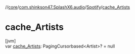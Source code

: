 //[core](../../../index.md)/[com.shinkson47.SplashX6.audio](../index.md)/[Spotify](index.md)/[cache_Artists](cache_-artists.md)

# cache_Artists

[jvm]\
var [cache_Artists](cache_-artists.md): PagingCursorbased&lt;Artist&gt;? = null
